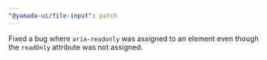 ```yaml
---
"@yamada-ui/file-input": patch
---
```


Fixed a bug where `aria-readonly` was assigned to an element even though the `readOnly` attribute was not assigned.
